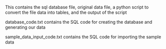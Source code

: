 This contains the sql database file, original data file, a python script to convert the file data into tables, and the output of the script

database_code.txt contains the SQL code for creating the database and generating our data

sample_data_input_code.txt contains the SQL code for importing the sample data
